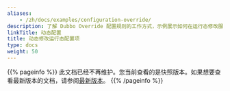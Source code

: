 ```yaml
---
aliases:
    - /zh/docs/examples/configuration-override/
description: 了解 Dubbo Override 配置规则的工作方式，示例展示如何在运行态修改服务权重与超时时间。
linkTitle: 动态配置
title: 动态修改运行态配置项
type: docs
weight: 50
---
```




{{% pageinfo %}} 此文档已经不再维护。您当前查看的是快照版本。如果想要查看最新版本的文档，请参阅[最新版本](/zh-cn/docs3-v2/java-sdk/advanced-features-and-usage/traffic/config-rule/)。
{{% /pageinfo %}}